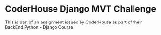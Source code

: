 # CoderHouse Django MVT Challenge

This is part of an assignment issued by CoderHouse as part of their BackEnd Python -
Django Course
